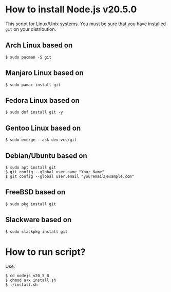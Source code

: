 # How to install Node.js v20.5.0
This script for Linux/Unix systems. You must be sure that you have installed `git` on your distribution.
## Arch Linux based on
```shell
$ sudo pacman -S git
```
## Manjaro Linux based on
```shell
$ sudo pamac install git
```
## Fedora Linux based on
```shell
$ sudo dnf install git -y
```
## Gentoo Linux based on
```shell
$ sudo emerge --ask dev-vcs/git
```
## Debian/Ubuntu based on
```shell
$ sudo apt install git
$ git config --global user.name "Your Name"
$ git config --global user.email "youremail@example.com"
```
## FreeBSD based on
```shell
$ sudo pkg install git
```
## Slackware based on
```shell
$ sudo slackpkg install git
```
# How to run script?
Use:
```shell
$ cd nodejs_v20_5_0
$ chmod a+x install.sh
$ ./install.sh
```
